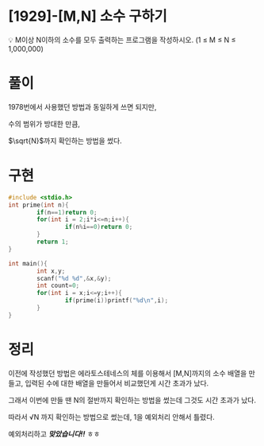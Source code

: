 # [1929]-[M,N] 소수 구하기


💡 M이상 N이하의 소수를 모두 출력하는 프로그램을 작성하시오.
(1 ≤ M ≤ N ≤ 1,000,000)

# 풀이

1978번에서 사용했던 방법과 동일하게 쓰면 되지만,

수의 범위가 방대한 만큼,

$`\sqrt{N}`$까지 확인하는 방법을 썼다.

# 구현

```c
#include <stdio.h>
int prime(int n){
        if(n==1)return 0;
        for(int i = 2;i*i<=n;i++){
                if(n%i==0)return 0;
        }
        return 1;
}

int main(){
        int x,y;
        scanf("%d %d",&x,&y);
        int count=0;
        for(int i = x;i<=y;i++){
                if(prime(i))printf("%d\n",i);
        }
}
```

# 정리

이전에 작성했던 방법은 에라토스테네스의 체를 이용해서 [M,N]까지의 소수 배열을 만들고, 입력된 수에 대한 배열을 만들어서 비교했던게 시간 초과가 났다.

그래서 이번에 만들 땐  N의 절반까지 확인하는 방법을 썼는데 그것도 시간 초과가 났다.

따라서 √N 까지 확인하는 방법으로 썼는데, 1을 예외처리 안해서 틀렸다.

예외처리하고 ***맞았습니다!!*** ㅎㅎ

